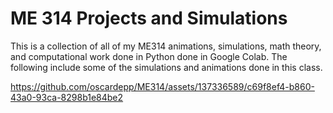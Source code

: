 # ME 314 Projects and Simulations 

This is a collection of all of my ME314 animations, simulations, math theory, and computational work done in Python done in Google Colab. The following include some of the simulations and animations done in this class. 

https://github.com/oscardepp/ME314/assets/137336589/c69f8ef4-b860-43a0-93ca-8298b1e84be2

